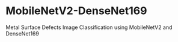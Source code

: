 # MobileNetV2-DenseNet169
Metal Surface Defects Image Classification using MobileNetV2 and DenseNet169
